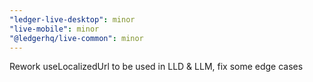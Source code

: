 ```yaml
---
"ledger-live-desktop": minor
"live-mobile": minor
"@ledgerhq/live-common": minor
---
```


Rework useLocalizedUrl to be used in LLD & LLM, fix some edge cases
